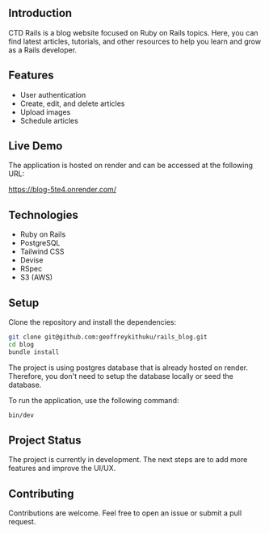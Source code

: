 
## Introduction

CTD Rails is a blog website focused on Ruby on Rails topics. Here, you can find latest articles, tutorials, and other resources to help you learn and grow as a Rails developer.

## Features

- User authentication
- Create, edit, and delete articles
- Upload images
- Schedule articles

## Live Demo

The application is hosted on render and can be accessed at the following URL:

https://blog-5te4.onrender.com/

## Technologies

- Ruby on Rails
- PostgreSQL
- Tailwind CSS
- Devise
- RSpec
- S3 (AWS)

## Setup

Clone the repository and install the dependencies:

```bash
git clone git@github.com:geoffreykithuku/rails_blog.git
cd blog
bundle install
```

The project is using postgres database that is already hosted on render. Therefore, you don't need to setup the database locally or seed the database.

To run the application, use the following command:

```bash
bin/dev
```

## Project Status

The project is currently in development. The next steps are to add more features and improve the UI/UX.

## Contributing

Contributions are welcome. Feel free to open an issue or submit a pull request.